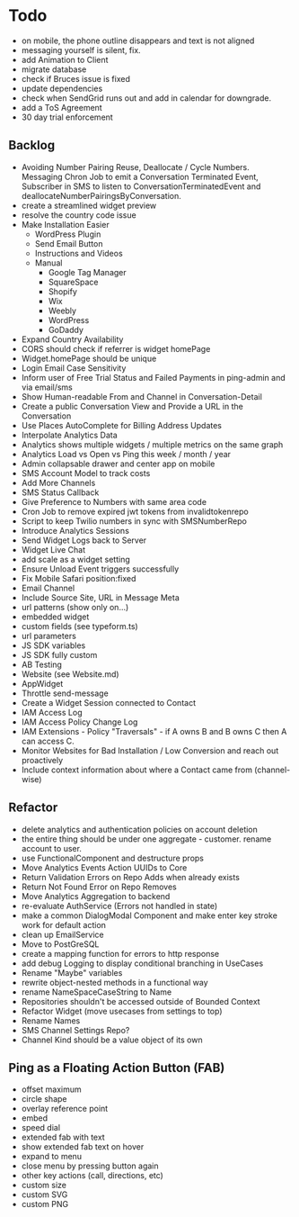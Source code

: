 # Todo

- on mobile, the phone outline disappears and text is not aligned
- messaging yourself is silent, fix.
- add Animation to Client
- migrate database
- check if Bruces issue is fixed
- update dependencies
- check when SendGrid runs out and add in calendar for downgrade.
- add a ToS Agreement
- 30 day trial enforcement

## Backlog

- Avoiding Number Pairing Reuse, Deallocate / Cycle Numbers. Messaging Chron Job to emit a Conversation Terminated Event, Subscriber in SMS to listen to ConversationTerminatedEvent and deallocateNumberPairingsByConversation.
- create a streamlined widget preview
- resolve the country code issue
- Make Installation Easier
  - WordPress Plugin
  - Send Email Button
  - Instructions and Videos
  - Manual
    - Google Tag Manager
    - SquareSpace
    - Shopify
    - Wix
    - Weebly
    - WordPress
    - GoDaddy
- Expand Country Availability
- CORS should check if referrer is widget homePage
- Widget.homePage should be unique
- Login Email Case Sensitivity
- Inform user of Free Trial Status and Failed Payments in ping-admin and via email/sms
- Show Human-readable From and Channel in Conversation-Detail
- Create a public Conversation View and Provide a URL in the Conversation
- Use Places AutoComplete for Billing Address Updates
- Interpolate Analytics Data
- Analytics shows multiple widgets / multiple metrics on the same graph
- Analytics Load vs Open vs Ping this week / month / year
- Admin collapsable drawer and center app on mobile
- SMS Account Model to track costs
- Add More Channels
- SMS Status Callback
- Give Preference to Numbers with same area code
- Cron Job to remove expired jwt tokens from invalidtokenrepo
- Script to keep Twilio numbers in sync with SMSNumberRepo
- Introduce Analytics Sessions
- Send Widget Logs back to Server
- Widget Live Chat
- add scale as a widget setting
- Ensure Unload Event triggers successfully
- Fix Mobile Safari position:fixed
- Email Channel
- Include Source Site, URL in Message Meta
- url patterns (show only on...)
- embedded widget
- custom fields (see typeform.ts)
- url parameters
- JS SDK variables
- JS SDK fully custom
- AB Testing
- Website (see Website.md)
- AppWidget
- Throttle send-message
- Create a Widget Session connected to Contact
- IAM Access Log
- IAM Access Policy Change Log
- IAM Extensions - Policy "Traversals" - if A owns B and B owns C then A can access C.
- Monitor Websites for Bad Installation / Low Conversion and reach out proactively
- Include context information about where a Contact came from (channel-wise)

## Refactor

- delete analytics and authentication policies on account deletion
- the entire thing should be under one aggregate - customer. rename account to user.
- use FunctionalComponent<Props> and destructure props
- Move Analytics Events Action UUIDs to Core
- Return Validation Errors on Repo Adds when already exists
- Return Not Found Error on Repo Removes
- Move Analytics Aggregation to backend
- re-evaluate AuthService (Errors not handled in state)
- make a common DialogModal Component and make enter key stroke work for default action
- clean up EmailService
- Move to PostGreSQL
- create a mapping function for errors to http response
- add debug Logging to display conditional branching in UseCases
- Rename "Maybe" variables
- rewrite object-nested methods in a functional way
- rename NameSpaceCaseString to Name
- Repositories shouldn't be accessed outside of Bounded Context
- Refactor Widget (move usecases from settings to top)
- Rename Names
- SMS Channel Settings Repo?
- Channel Kind should be a value object of its own

## Ping as a Floating Action Button (FAB)

- offset maximum
- circle shape
- overlay reference point
- embed
- speed dial
- extended fab with text
- show extended fab text on hover
- expand to menu
- close menu by pressing button again
- other key actions (call, directions, etc)
- custom size
- custom SVG
- custom PNG
